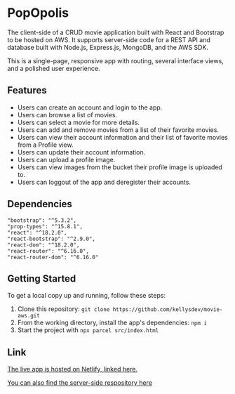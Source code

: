 # PopOpolis

The client-side of a CRUD movie application built with React and Bootstrap to be hosted on AWS.  It supports server-side code for a REST API and database built with Node.js, Express.js, MongoDB, and the AWS SDK.

This is a single-page, responsive app with routing, several interface views, and a polished user experience.

## Features

- Users can create an account and login to the app.
- Users can browse a list of movies.
- Users can select a movie for more details.
- Users can add and remove movies from a list of their favorite movies.
- Users can view their account information and their list of favorite movies from a Profile view.
- Users can update their account information.
- Users can upload a profile image.
- Users can view images from the bucket their profile image is uploaded to.
- Users can loggout of the app and deregister their accounts.

## Dependencies

    "bootstrap": "^5.3.2",
    "prop-types": "^15.8.1",
    "react": "^18.2.0",
    "react-bootstrap": "^2.9.0",
    "react-dom": "^18.2.0",
    "react-router": "^6.16.0",
    "react-router-dom": "^6.16.0"

## Getting Started

To get a local copy up and running, follow these steps:

1. Clone this repository: `git clone https://github.com/kellysdev/movie-aws.git`
2. From the working directory, install the app's dependencies: `npm i`
3. Start the project with `npx parcel src/index.html`

## Link

[The live app is hosted on Netlify, linked here.](https://popopolis.netlify.app/)

[You can also find the server-side respository here](https://github.com/kellysdev/movie-api)
